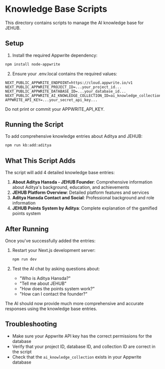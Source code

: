 # Knowledge Base Scripts

This directory contains scripts to manage the AI knowledge base for JEHUB.

## Setup

1. Install the required Appwrite dependency:
```bash
npm install node-appwrite
```

2. Ensure your .env.local contains the required values:
```
NEXT_PUBLIC_APPWRITE_ENDPOINT=https://cloud.appwrite.io/v1
NEXT_PUBLIC_APPWRITE_PROJECT_ID=...your_project_id...
NEXT_PUBLIC_APPWRITE_DATABASE_ID=...your_database_id...
NEXT_PUBLIC_APPWRITE_AI_KNOWLEDGE_COLLECTION_ID=ai_knowledge_collection
APPWRITE_API_KEY=...your_secret_api_key...
```

Do not print or commit your APPWRITE_API_KEY.

## Running the Script

To add comprehensive knowledge entries about Aditya and JEHUB:

```bash
npm run kb:add:aditya
```

## What This Script Adds

The script will add 4 detailed knowledge base entries:

1. **About Aditya Hansda - JEHUB Founder**: Comprehensive information about Aditya's background, education, and achievements
2. **JEHUB Platform Overview**: Detailed platform features and services
3. **Aditya Hansda Contact and Social**: Professional background and role information
4. **JEHUB Points System by Aditya**: Complete explanation of the gamified points system

## After Running

Once you've successfully added the entries:

1. Restart your Next.js development server:
   ```bash
   npm run dev
   ```

2. Test the AI chat by asking questions about:
   - "Who is Aditya Hansda?"
   - "Tell me about JEHUB"
   - "How does the points system work?"
   - "How can I contact the founder?"

The AI should now provide much more comprehensive and accurate responses using the knowledge base entries.

## Troubleshooting

- Make sure your Appwrite API key has the correct permissions for the database
- Verify that your project ID, database ID, and collection ID are correct in the script
- Check that the `ai_knowledge_collection` exists in your Appwrite database
